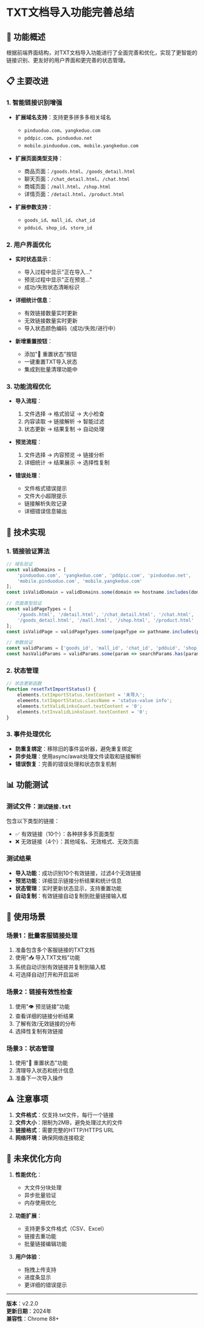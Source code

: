 # TXT文档导入功能完善总结

## 🎯 功能概述

根据前端界面结构，对TXT文档导入功能进行了全面完善和优化，实现了更智能的链接识别、更友好的用户界面和更完善的状态管理。

## 📋 主要改进

### 1. 智能链接识别增强
- **扩展域名支持**：支持更多拼多多相关域名
  - `pinduoduo.com`、`yangkeduo.com`
  - `pddpic.com`、`pinduoduo.net`
  - `mobile.pinduoduo.com`、`mobile.yangkeduo.com`

- **扩展页面类型支持**：
  - 商品页面：`/goods.html`、`/goods_detail.html`
  - 聊天页面：`/chat_detail.html`、`/chat.html`
  - 商城页面：`/mall.html`、`/shop.html`
  - 详情页面：`/detail.html`、`/product.html`

- **扩展参数支持**：
  - `goods_id`、`mall_id`、`chat_id`
  - `pdduid`、`shop_id`、`store_id`

### 2. 用户界面优化
- **实时状态显示**：
  - 导入过程中显示"正在导入..."
  - 预览过程中显示"正在预览..."
  - 成功/失败状态清晰标识

- **详细统计信息**：
  - 有效链接数量实时更新
  - 无效链接数量实时更新
  - 导入状态颜色编码（成功/失败/进行中）

- **新增重置按钮**：
  - 添加"🔄 重置状态"按钮
  - 一键重置TXT导入状态
  - 集成到批量清理功能中

### 3. 功能流程优化
- **导入流程**：
  1. 文件选择 → 格式验证 → 大小检查
  2. 内容读取 → 链接解析 → 智能过滤
  3. 状态更新 → 结果复制 → 自动处理

- **预览流程**：
  1. 文件选择 → 内容预览 → 链接分析
  2. 详细统计 → 结果展示 → 选择性复制

- **错误处理**：
  - 文件格式错误提示
  - 文件大小超限提示
  - 链接解析失败记录
  - 详细错误信息输出

## 🔧 技术实现

### 1. 链接验证算法
```javascript
// 域名验证
const validDomains = [
    'pinduoduo.com', 'yangkeduo.com', 'pddpic.com', 'pinduoduo.net',
    'mobile.pinduoduo.com', 'mobile.yangkeduo.com'
];
const isValidDomain = validDomains.some(domain => hostname.includes(domain));

// 页面类型验证
const validPageTypes = [
    '/goods.html', '/detail.html', '/chat_detail.html', '/chat.html',
    '/goods_detail.html', '/mall.html', '/shop.html', '/product.html'
];
const isValidPage = validPageTypes.some(pageType => pathname.includes(pageType));

// 参数验证
const validParams = ['goods_id', 'mall_id', 'chat_id', 'pdduid', 'shop_id', 'store_id'];
const hasValidParams = validParams.some(param => searchParams.has(param));
```

### 2. 状态管理
```javascript
// 状态更新函数
function resetTxtImportStatus() {
    elements.txtImportStatus.textContent = '未导入';
    elements.txtImportStatus.className = 'status-value info';
    elements.txtValidLinksCount.textContent = '0';
    elements.txtInvalidLinksCount.textContent = '0';
}
```

### 3. 事件处理优化
- **防重复绑定**：移除旧的事件监听器，避免重复绑定
- **异步处理**：使用async/await处理文件读取和链接解析
- **错误恢复**：完善的错误处理和状态恢复机制

## 📊 功能测试

### 测试文件：`测试链接.txt`
包含以下类型的链接：
- ✅ 有效链接（10个）：各种拼多多页面类型
- ❌ 无效链接（4个）：其他域名、无效格式、无效页面

### 测试结果
- **导入功能**：成功识别10个有效链接，过滤4个无效链接
- **预览功能**：详细显示链接分析结果和统计信息
- **状态管理**：实时更新状态显示，支持重置功能
- **自动复制**：有效链接自动复制到批量链接输入框

## 🎯 使用场景

### 场景1：批量客服链接处理
1. 准备包含多个客服链接的TXT文档
2. 使用"📥 导入TXT文档"功能
3. 系统自动识别有效链接并复制到输入框
4. 可选择自动打开和开启监听

### 场景2：链接有效性检查
1. 使用"👁️ 预览链接"功能
2. 查看详细的链接分析结果
3. 了解有效/无效链接的分布
4. 选择性复制有效链接

### 场景3：状态管理
1. 使用"🔄 重置状态"功能
2. 清理导入状态和统计信息
3. 准备下一次导入操作

## ⚠️ 注意事项

1. **文件格式**：仅支持.txt文件，每行一个链接
2. **文件大小**：限制为2MB，避免处理过大的文件
3. **链接格式**：需要完整的HTTP/HTTPS URL
4. **网络环境**：确保网络连接稳定

## 🔮 未来优化方向

1. **性能优化**：
   - 大文件分块处理
   - 异步批量验证
   - 内存使用优化

2. **功能扩展**：
   - 支持更多文件格式（CSV、Excel）
   - 链接去重功能
   - 批量链接编辑功能

3. **用户体验**：
   - 拖拽上传支持
   - 进度条显示
   - 更详细的错误提示

---

**版本**：v2.2.0  
**更新日期**：2024年  
**兼容性**：Chrome 88+


